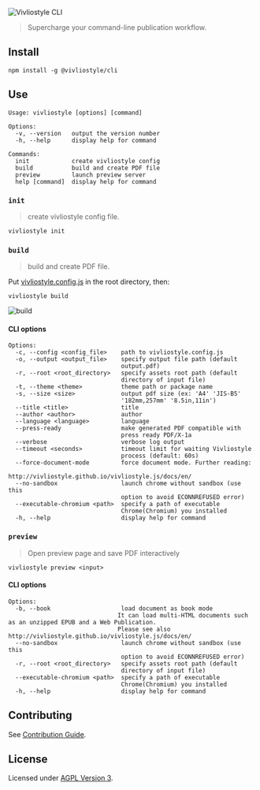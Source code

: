 ![Vivliostyle CLI](https://raw.githubusercontent.com/vivliostyle/vivliostyle-cli/master/assets/cover.jpg)

> Supercharge your command-line publication workflow.

## Install

```
npm install -g @vivliostyle/cli
```

## Use

```
Usage: vivliostyle [options] [command]

Options:
  -v, --version   output the version number
  -h, --help      display help for command

Commands:
  init            create vivliostyle config
  build           build and create PDF file
  preview         launch preview server
  help [command]  display help for command
```

### `init`

> create vivliostyle config file.

```bash
vivliostyle init
```

### `build`

> build and create PDF file.

Put [vivliostyle.config.js](https://github.com/vivliostyle/vivliostyle-cli/issues/38) in the root directory, then:

```
vivliostyle build
```

![build](https://raw.githubusercontent.com/vivliostyle/vivliostyle-cli/master/assets/build.gif)

#### CLI options

```
Options:
  -c, --config <config_file>    path to vivliostyle.config.js
  -o, --output <output_file>    specify output file path (default
                                output.pdf)
  -r, --root <root_directory>   specify assets root path (default
                                directory of input file)
  -t, --theme <theme>           theme path or package name
  -s, --size <size>             output pdf size (ex: 'A4' 'JIS-B5'
                                '182mm,257mm' '8.5in,11in')
  --title <title>               title
  --author <author>             author
  --language <language>         language
  --press-ready                 make generated PDF compatible with
                                press ready PDF/X-1a
  --verbose                     verbose log output
  --timeout <seconds>           timeout limit for waiting Vivliostyle
                                process (default: 60s)
  --force-document-mode         force document mode. Further reading:
                                http://vivliostyle.github.io/vivliostyle.js/docs/en/
  --no-sandbox                  launch chrome without sandbox (use this
                                option to avoid ECONNREFUSED error)
  --executable-chromium <path>  specify a path of executable
                                Chrome(Chromium) you installed
  -h, --help                    display help for command
```

### `preview`

> Open preview page and save PDF interactively

```
vivliostyle preview <input>
```

#### CLI options

```
Options:
  -b, --book                    load document as book mode
                               It can load multi-HTML documents such as an unzipped EPUB and a Web Publication.
                               Please see also http://vivliostyle.github.io/vivliostyle.js/docs/en/
  --no-sandbox                  launch chrome without sandbox (use this
                                option to avoid ECONNREFUSED error)
  -r, --root <root_directory>   specify assets root path (default
                                directory of input file)
  --executable-chromium <path>  specify a path of executable
                                Chrome(Chromium) you installed
  -h, --help                    display help for command
```

## Contributing

See [Contribution Guide](CONTRIBUTING.md).

## License

Licensed under [AGPL Version 3](http://www.gnu.org/licenses/agpl.html).
